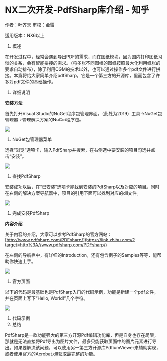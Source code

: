 # NX二次开发-PdfSharp库介绍 - 知乎
作者：叶齐天 审校：金雷

适用版本：NX6以上

1.  概述

在开发过程中，经常会遇到导出PDF的需求，而在图纸模块，因为国内打印图纸习惯的关系，会有智能拼接的需求。（将多张不同图幅的图纸按照最大化利用纸张的要求自动排布），除了利用CGM的技术以外，也可以通过操作多个pdf文件进行拼接。本篇将给大家简单介绍pdfSharp，它是一个第三方的开源库，里面包含了许多对pdf文件的基础操作。

1.  详细说明

**安装方法**

首先打开Visual Studio的NuGet程序包管理界面。（此处为2019）工具->NuGet包管理器->管理解决方案的NuGet程序包。

![](https://pic4.zhimg.com/v2-80e33819a5c499f01384bb1203558ee7_b.jpg)

1.  NuGet包管理器菜单

选择“浏览”选项卡，输入PdfSharp并搜索，在右侧选中要安装的项目勾选并点击“安装”。

![](https://pic1.zhimg.com/v2-3d114b1091d2de1c7304a485ae3fd004_b.jpg)

1.  查找PdfSharp

安装成功以后，在“已安装”选项卡能找到安装的PdfSharp以及对应的项目。同时在右侧的解决方案导航器中，项目的引用下面可以找到对应的dll文件。

![](https://pic3.zhimg.com/v2-a2cbebb4eb2a13e27eb640d35683f91e_b.jpg)

1.  完成安装PdfSharp

**内容介绍**

关于内容的介绍，大家可以参考PdfSharp的官方网站：[http://www.pdfsharp.com/PDFsharp/](https://link.zhihu.com/?target=http%3A//www.pdfsharp.com/PDFsharp/)

在左侧的导航栏中，有详细的Introduction，还有包含例子的Samples等等，能帮助你快速上手。

![](https://pic2.zhimg.com/v2-e20ef911529884f4f2436912c8abd805_b.jpg)

1.  官方页面

以下的代码是最基础也是PdfSharp入门的代码示例，功能是新建一个pdf文件，并在页面上写下“Hello, World!”几个字符。

![](https://pic3.zhimg.com/v2-651bc557e38ec15f1e190b320b864066_b.jpg)

1.  代码示例
2.  总结

PdfSharp是一款功能强大的第三方开源Pdf编辑功能库，但是自身也存在局限，那就是无法直接将Pdf导出为图片文件，最多只能获取页面中的图片元素进行导出。如果要解决该问题，可以使用另一第三方开源库PdfiumViewer来辅助实现，或者使用官方的Acrobat.dll获取最完整的功能。
